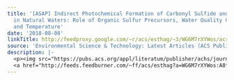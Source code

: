 ```yaml
---
title: '[ASAP] Indirect Photochemical Formation of Carbonyl Sulfide and Carbon Disulfide
  in Natural Waters: Role of Organic Sulfur Precursors, Water Quality Constituents,
  and Temperature'
date: '2018-08-08'
linkTitle: http://feedproxy.google.com/~r/acs/esthag/~3/WG6M7rXYWos/acs.est.8b01618
source: 'Environmental Science & Technology: Latest Articles (ACS Publications)'
description: |-
  <p><img src="https://pubs.acs.org/appl/literatum/publisher/achs/journals/content/esthag/0/esthag.ahead-of-print/acs.est.8b01618/20180808/images/medium/es-2018-01618s_0002.gif" alt="TOC Graphic"/></p><div><cite>Environmental Science & Technology</cite></div><div>DOI: 10.1021/acs.est.8b01618</div><div class="feedflare">
  <a href="http://feeds.feedburner.com/~ff/acs/esthag?a=WG6M7rXYWos:A8ftEMCnpXk:yIl2AUoC8zA"><img src="http://feeds.feedburner.com/~ff/acs/esthag?d=yIl2AUoC8zA" border="0"></img></a>
---
```

